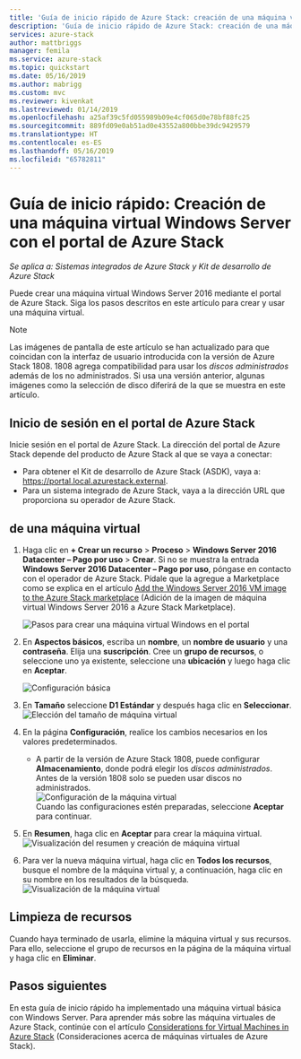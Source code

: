 ```yaml
---
title: 'Guía de inicio rápido de Azure Stack: creación de una máquina virtual Windows'
description: 'Guía de inicio rápido de Azure Stack: creación de una máquina virtual Windows con el portal'
services: azure-stack
author: mattbriggs
manager: femila
ms.service: azure-stack
ms.topic: quickstart
ms.date: 05/16/2019
ms.author: mabrigg
ms.custom: mvc
ms.reviewer: kivenkat
ms.lastreviewed: 01/14/2019
ms.openlocfilehash: a25af39c5fd055989b09e4cf065d0e78bf88fc25
ms.sourcegitcommit: 889fd09e0ab51ad0e43552a800bbe39dc9429579
ms.translationtype: HT
ms.contentlocale: es-ES
ms.lasthandoff: 05/16/2019
ms.locfileid: "65782811"
---
```

# <a name="quickstart-create-a-windows-server-virtual-machine-with-the-azure-stack-portal"></a>Guía de inicio rápido: Creación de una máquina virtual Windows Server con el portal de Azure Stack

*Se aplica a: Sistemas integrados de Azure Stack y Kit de desarrollo de Azure Stack*

Puede crear una máquina virtual Windows Server 2016 mediante el portal de Azure Stack. Siga los pasos descritos en este artículo para crear y usar una máquina virtual.

> [!NOTE]  
> Las imágenes de pantalla de este artículo se han actualizado para que coincidan con la interfaz de usuario introducida con la versión de Azure Stack 1808. 1808 agrega compatibilidad para usar los *discos administrados* además de los no administrados. Si usa una versión anterior, algunas imágenes como la selección de disco diferirá de la que se muestra en este artículo.  


## <a name="sign-in-to-the-azure-stack-portal"></a>Inicio de sesión en el portal de Azure Stack

Inicie sesión en el portal de Azure Stack. La dirección del portal de Azure Stack depende del producto de Azure Stack al que se vaya a conectar:

* Para obtener el Kit de desarrollo de Azure Stack (ASDK), vaya a: https://portal.local.azurestack.external.
* Para un sistema integrado de Azure Stack, vaya a la dirección URL que proporciona su operador de Azure Stack.

## <a name="create-a-virtual-machine"></a>de una máquina virtual

1. Haga clic en **+ Crear un recurso** > **Proceso** > **Windows Server 2016 Datacenter – Pago por uso** > **Crear**. Si no se muestra la entrada **Windows Server 2016 Datacenter – Pago por uso**, póngase en contacto con el operador de Azure Stack. Pídale que la agregue a Marketplace como se explica en el artículo [Add the Windows Server 2016 VM image to the Azure Stack marketplace](../operator/azure-stack-create-and-publish-marketplace-item.md) (Adición de la imagen de máquina virtual Windows Server 2016 a Azure Stack Marketplace).

    ![Pasos para crear una máquina virtual Windows en el portal](media/azure-stack-quick-windows-portal/image01.png)
2. En **Aspectos básicos**, escriba un **nombre**, un **nombre de usuario** y una **contraseña**. Elija una **suscripción**. Cree un **grupo de recursos**, o seleccione uno ya existente, seleccione una **ubicación** y luego haga clic en **Aceptar**.

    ![Configuración básica](media/azure-stack-quick-windows-portal/image02.png)
3. En **Tamaño** seleccione **D1 Estándar** y después haga clic en **Seleccionar**.  
    ![Elección del tamaño de máquina virtual](media/azure-stack-quick-windows-portal/image03.png)

4. En la página **Configuración**, realice los cambios necesarios en los valores predeterminados.
   - A partir de la versión de Azure Stack 1808, puede configurar **Almacenamiento**, donde podrá elegir los *discos administrados*. Antes de la versión 1808 solo se pueden usar discos no administrados.  
   ![Configuración de la máquina virtual](media/azure-stack-quick-windows-portal/image04.png)  
   Cuando las configuraciones estén preparadas, seleccione **Aceptar** para continuar.

5. En **Resumen**, haga clic en **Aceptar** para crear la máquina virtual.
    ![Visualización del resumen y creación de máquina virtual](media/azure-stack-quick-windows-portal/image05.png)

6. Para ver la nueva máquina virtual, haga clic en **Todos los recursos**, busque el nombre de la máquina virtual y, a continuación, haga clic en su nombre en los resultados de la búsqueda.
    ![Visualización de la máquina virtual](media/azure-stack-quick-windows-portal/image06.png)

## <a name="clean-up-resources"></a>Limpieza de recursos

Cuando haya terminado de usarla, elimine la máquina virtual y sus recursos. Para ello, seleccione el grupo de recursos en la página de la máquina virtual y haga clic en **Eliminar**.

## <a name="next-steps"></a>Pasos siguientes

En esta guía de inicio rápido ha implementado una máquina virtual básica con Windows Server. Para aprender más sobre las máquina virtuales de Azure Stack, continúe con el artículo [Considerations for Virtual Machines in Azure Stack](azure-stack-vm-considerations.md) (Consideraciones acerca de máquinas virtuales de Azure Stack).
